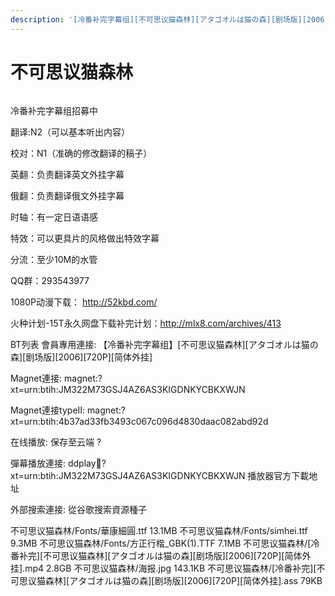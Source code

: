 ```yaml
---
description: '[冷番补完字幕组][不可思议猫森林][アタゴオルは猫の森][剧场版][2006][720P][简体外挂]'
---
```


# 不可思议猫森林



<figure><img src="https://s2.ax1x.com/2019/09/27/uKJIUJ.jpg" alt=""><figcaption></figcaption></figure>



冷番补完字幕组招募中 &#x20;

翻译:N2（可以基本听出内容）

校对：N1（准确的修改翻译的稿子）

英翻：负责翻译英文外挂字幕

俄翻：负责翻译俄文外挂字幕

时轴：有一定日语语感

特效：可以更具片的风格做出特效字幕

分流：至少10M的水管

QQ群：293543977

&#x20;

&#x20;

&#x20;

&#x20;

1080P动漫下载： http://52kbd.com/

火种计划-15T永久网盘下载补完计划：http://mlx8.com/archives/413

BT列表 會員專用連接: 【冷番补完字幕组】\[不可思议猫森林]\[アタゴオルは猫の森]\[剧场版]\[2006]\[720P]\[简体外挂]

Magnet連接: magnet:?xt=urn:btih:JM322M73GSJ4AZ6AS3KIGDNKYCBKXWJN

Magnet連接typeII: magnet:?xt=urn:btih:4b37ad33fb3493c067c096d4830daac082abd92d

在线播放: 保存至云端 ?

彈幕播放連接: ddplay:magnet:?xt=urn:btih:JM322M73GSJ4AZ6AS3KIGDNKYCBKXWJN 播放器官方下載地址

外部搜索連接: 從谷歌搜索資源種子

不可思议猫森林/Fonts/華康細圓.ttf 13.1MB 不可思议猫森林/Fonts/simhei.ttf 9.3MB 不可思议猫森林/Fonts/方正行楷\_GBK(1).TTF 7.1MB 不可思议猫森林/\[冷番补完]\[不可思议猫森林]\[アタゴオルは猫の森]\[剧场版]\[2006]\[720P]\[简体外挂].mp4 2.8GB 不可思议猫森林/海报.jpg 143.1KB 不可思议猫森林/\[冷番补完]\[不可思议猫森林]\[アタゴオルは猫の森]\[剧场版]\[2006]\[720P]\[简体外挂].ass 79KB
